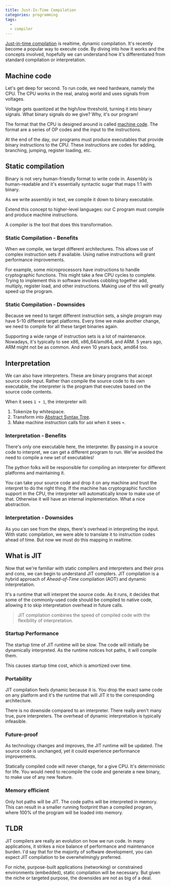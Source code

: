 ```yaml
---
title: Just-In-Time Compilation
categories: programming
tags:
  -
  - compiler
---
```


[Just-in-time compilation][wiki] is realtime, dynamic compilation.
It's recently become a popular way to execute code.
By diving into how it works and the concepts involved, hopefully we can understand how it's differentiated from
standard compilation or interpretation.

[wiki]: https://en.wikipedia.org/wiki/Just-in-time_compilation

## Machine code

Let's get deep for second.
To run code, we need hardware, namely the CPU.
The CPU works in the real, analog world and uses signals from voltages.

Voltage gets quantized at the high/low threshold, turning it into binary signals.
What binary signals do we give?
Why, it's our program!

The format that the CPU is designed around is called [machine code][machine-code].
The format are a series of OP codes and the input to the instructions.

[machine-code]: https://en.wikipedia.org/wiki/Machine_code

At the end of the day, our programs must produce executables that provide binary instructions to the CPU.
These instructions are codes for adding, branching, jumping, register loading, etc.

## Static compilation

Binary is not very human-friendly format to write code in.
Assembly is human-readable and it's essentially syntactic sugar that maps 1:1 with binary.

As we write assembly in text, we compile it down to binary executable.

Extend this concept to higher-level languages:
our C program must compile and produce machine instructions.

A compiler is the tool that does this transformation.

### Static Compilation - Benefits

When we compile, we target different architectures.
This allows use of complex instruction sets if available.
Using native instructions will grant performance improvements.

For example, some microprocessors have instructions to handle cryptographic functions.
This might take a few CPU cycles to complete.
Trying to implement this in software involves cobbling together add, multiply, register load, and other instructions.
Making use of this will greatly speed up the program.

### Static Compilation - Downsides

Because we need to target different instruction sets, a single program may have 5-10 different target platforms.
Every time we make another change, we need to compile for all these target binaries again.

Supporting a wide range of instruction sets is a lot of maintenance.
Nowadays, it's typically to see x86, x86_64/amd64, and ARM.
5 years ago, ARM might not be as common.
And even 10 years back, amd64 too.

## Interpretation

We can also have interpreters.
These are binary programs that accept source code input.
Rather than compile the source code to its own executable, the interpreter is the program that executes based on the
source code contents.

When it sees `1 + 1`, the interpreter will:

1. Tokenize by whitespace.
1. Transform into [Abstract Syntax Tree][ast].
1. Make machine instruction calls for `add` when it sees `+`.

[ast]: https://en.wikipedia.org/wiki/Abstract_syntax_tree

### Interpretation - Benefits

There's only one executable here, the interpreter.
By passing in a source code to interpret, we can get a different program to run.
We've avoided the need to compile a new set of executables!

The python folks will be responsible for compiling an interpreter for different platforms and maintaining it.

You can take your source code and drop it on any machine and trust the interpret to do the right thing.
If the machine has cryptographic function support in the CPU, the interpreter will automatically know to make use of that.
Otherwise it will have an internal implementation.
What a nice abstraction.

### Interpretation - Downsides

As you can see from the steps, there's overhead in interpreting the input.
With static compilation, we were able to translate it to instruction codes ahead of time.
But now we must do this mapping in realtime.

## What is JIT

Now that we're familiar with static compilers and interpreters and their pros and cons, we can begin to understand JIT compilers.
JIT compilation is a hybrid approach of _Ahead-of-Time_ compilation (AOT) and dynamic interpretation.

It's a runtime that will interpret the source code.
As it runs, it decides that some of the commonly-used code should be compiled to native code, allowing it to skip
interpretation overhead in future calls.

> JIT compilation combines the speed of compiled code with the flexibility of interpretation.

### Startup Performance

The startup time of JIT runtime will be slow.
The code will initially be dynamically interpreted.
As the runtime notices hot paths, it will compile them.

This causes startup time cost, which is amortized over time.

### Portability

JIT compilation feels dynamic because it is.
You drop the exact same code on any platform and it's the runtime that will JIT it to the corresponding architecture.

There is no downside compared to an interpreter.
There really aren't many true, pure interpreters.
The overhead of dynamic interpretation is typically infeasible.

### Future-proof

As technology changes and improves, the JIT runtime will be updated.
The source code is unchanged, yet it could experience performance improvements.

Statically compiled code will never change, for a give CPU.
It's deterministic for life.
You would need to recompile the code and generate a new binary, to make use of any new feature.

### Memory efficient

Only hot paths will be JIT.
The code paths will be interpreted in memory.
This can result in a smaller running footprint than a compiled program, where 100% of the program will be loaded into memory.

## TLDR

JIT compilers are really an evolution on how we run code.
In many applications, it strikes a nice balance of performance and maintenance burden.
I'd say that for the majority of software development, you can expect JIT compilation to be overwhelmingly preferred.

For niche, purpose-built applications (networking) or constrained environments (embedded), static compilation will be necessary.
But given the niche or targeted purpose, the downsides are not as big of a deal.
